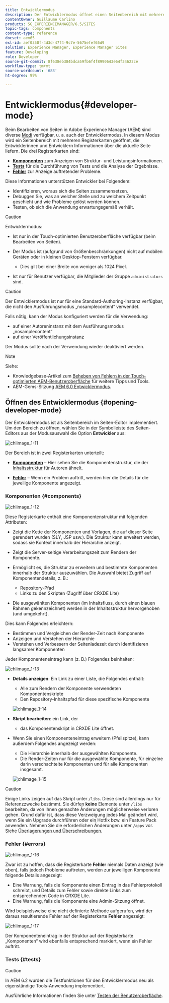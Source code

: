 ```yaml
---
title: Entwicklermodus
description: Der Entwicklermodus öffnet einen Seitenbereich mit mehreren Registerkarten mit Informationen für Entwickelnde zur aktuellen Seite.
contentOwner: Guillaume Carlino
products: SG_EXPERIENCEMANAGER/6.5/SITES
topic-tags: components
content-type: reference
docset: aem65
exl-id: aef0350f-4d3d-47f4-9c7e-5675efef65d9
solution: Experience Manager, Experience Manager Sites
feature: Developing
role: Developer
source-git-commit: 8f638eb384bdca59fb6f4f8990643e64f34622ce
workflow-type: tm+mt
source-wordcount: '683'
ht-degree: 99%

---
```


# Entwicklermodus{#developer-mode}

Beim Bearbeiten von Seiten in Adobe Experience Manager (AEM) sind diverse [Modi](/help/sites-authoring/author-environment-tools.md#modestouchoptimizedui) verfügbar, u. a. auch der Entwicklermodus. In diesem Modus wird ein Seitenbereich mit mehreren Registerkarten geöffnet, die Entwicklerinnen und Entwicklern Informationen über die aktuelle Seite liefern. Die drei Registerkarten sind:

* **[Komponenten](#components)** zum Anzeigen von Struktur- und Leistungsinformationen.
* **[Tests](#tests)** für die Durchführung von Tests und die Analyse der Ergebnisse.
* **[Fehler](#errors)** zur Anzeige auftretender Probleme.

Diese Informationen unterstützen Entwickler bei Folgendem:

* Identifizieren, woraus sich die Seiten zusammensetzen.
* Debuggen Sie, was an welcher Stelle und zu welchem Zeitpunkt geschieht und wie Probleme gelöst werden können.
* Testen, ob sich die Anwendung erwartungsgemäß verhält.

>[!CAUTION]
>
>Entwicklermodus:
>
>* Ist nur in der Touch-optimierten Benutzeroberfläche verfügbar (beim Bearbeiten von Seiten).
>* Der Modus ist (aufgrund von Größenbeschränkungen) nicht auf mobilen Geräten oder in kleinen Desktop-Fenstern verfügbar.
>
>   * Dies gilt bei einer Breite von weniger als 1024 Pixel.
>* Ist nur für Benutzer verfügbar, die Mitglieder der Gruppe `administrators` sind.

>[!CAUTION]
>
>Der Entwicklermodus ist nur für eine Standard-Authoring-Instanz verfügbar, die nicht den Ausführungsmodus „nosamplecontent“ verwendet.
>
>Falls nötig, kann der Modus konfiguriert werden für die Verwendung:
>
>* auf einer Autoreninstanz mit dem Ausführungsmodus „nosamplecontent“
>* auf einer Veröffentlichungsinstanz
>
>Der Modus sollte nach der Verwendung wieder deaktiviert werden.

>[!NOTE]
>
>Siehe:
>
>* Knowledgebase-Artikel zum [Beheben von Fehlern in der Touch-optimierten AEM-Benutzeroberfläche](https://experienceleague.adobe.com/en/docs/experience-cloud-kcs/kbarticles/ka-16935) für weitere Tipps und Tools.
>* AEM-Gems-Sitzung [AEM 6.0 Entwicklermodus](https://experienceleague.adobe.com/docs/events/experience-manager-gems-recordings/gems2014/aem-developer-mode.html?lang=de).
>

## Öffnen des Entwicklermodus {#opening-developer-mode}

Der Entwicklermodus ist als Seitenbereich im Seiten-Editor implementiert. Um den Bereich zu öffnen, wählen Sie in der Symbolleiste des Seiten-Editors aus der Modusauswahl die Option **Entwickler** aus:

![chlimage_1-11](assets/chlimage_1-11.png)

Der Bereich ist in zwei Registerkarten unterteilt:

* **[Komponenten](/help/sites-developing/developer-mode.md#components)** – Hier sehen Sie die Komponentenstruktur, die der [Inhaltsstruktur](/help/sites-authoring/author-environment-tools.md#content-tree) für Autoren ähnelt.

* **[Fehler](/help/sites-developing/developer-mode.md#errors)** – Wenn ein Problem auftritt, werden hier die Details für die jeweilige Komponente angezeigt.

### Komponenten {#components}

![chlimage_1-12](assets/chlimage_1-12.png)

Diese Registerkarte enthält eine Komponentenstruktur mit folgenden Attributen:

* Zeigt die Kette der Komponenten und Vorlagen, die auf dieser Seite gerendert wurden (SLY, JSP usw.). Die Struktur kann erweitert werden, sodass sie Kontext innerhalb der Hierarchie anzeigt.
* Zeigt die Server-seitige Verarbeitungszeit zum Rendern der Komponente.
* Ermöglicht es, die Struktur zu erweitern und bestimmte Komponenten innerhalb der Struktur auszuwählen. Die Auswahl bietet Zugriff auf Komponentendetails, z. B.:

   * Repository-Pfad
   * Links zu den Skripten (Zugriff über CRXDE Lite)

* Die ausgewählten Komponenten (im Inhaltsfluss, durch einen blauen Rahmen gekennzeichnet) werden in der Inhaltsstruktur hervorgehoben (und umgekehrt).

Dies kann Folgendes erleichtern:

* Bestimmen und Vergleichen der Render-Zeit nach Komponente
* Anzeigen und Verstehen der Hierarchie
* Verstehen und Verbessern der Seitenladezeit durch Identifizieren langsamer Komponenten

Jeder Komponenteneintrag kann (z. B.) Folgendes beinhalten:

![chlimage_1-13](assets/chlimage_1-13.png)

* **Details anzeigen**: Ein Link zu einer Liste, die Folgendes enthält:

   * Alle zum Rendern der Komponente verwendeten Komponentenskripte
   * Den Repository-Inhaltspfad für diese spezifische Komponente

  ![chlimage_1-14](assets/chlimage_1-14.png)

* **Skript bearbeiten**: ein Link, der

   * das Komponentenskript in CRXDE Lite öffnet.

* Wenn Sie einen Komponenteneintrag erweitern (Pfeilspitze), kann außerdem Folgendes angezeigt werden:

   * Die Hierarchie innerhalb der ausgewählten Komponente.
   * Die Render-Zeiten nur für die ausgewählte Komponente, für einzelne darin verschachtelte Komponenten und für alle Komponenten insgesamt.

  ![chlimage_1-15](assets/chlimage_1-15.png)

>[!CAUTION]
>
>Einige Links zeigen auf das Skript unter `/libs`. Diese sind allerdings nur für Referenzzwecke bestimmt. Sie dürfen **keine** Elemente unter `/libs` bearbeiten, da von Ihnen gemachte Änderungen möglicherweise verloren gehen. Grund dafür ist, dass diese Verzweigung jedes Mal geändert wird, wenn Sie ein Upgrade durchführen oder ein Hotfix bzw. ein Feature Pack anwenden. Nehmen Sie die erforderlichen Änderungen unter `/apps` vor. Siehe [Überlagerungen und Überschreibungen](/help/sites-developing/overlays.md).

### Fehler {#errors}

![chlimage_1-16](assets/chlimage_1-16.png)

Zwar ist zu hoffen, dass die Registerkarte **Fehler** niemals Daten anzeigt (wie oben), falls jedoch Probleme auftreten, werden zur jeweiligen Komponente folgende Details angezeigt:

* Eine Warnung, falls die Komponente einen Eintrag in das Fehlerprotokoll schreibt, und Details zum Fehler sowie direkte Links zum entsprechenden Code in CRXDE Lite.
* Eine Warnung, falls die Komponente eine Admin-Sitzung öffnet.

Wird beispielsweise eine nicht definierte Methode aufgerufen, wird der daraus resultierende Fehler auf der Registerkarte **Fehler** angezeigt:

![chlimage_1-17](assets/chlimage_1-17.png)

Der Komponenteneintrag in der Struktur auf der Registerkarte „Komponenten“ wird ebenfalls entsprechend markiert, wenn ein Fehler auftritt.

### Tests {#tests}

>[!CAUTION]
>
>In AEM 6.2 wurden die Testfunktionen für den Entwicklermodus neu als eigenständige Tools-Anwendung implementiert.
>
>Ausführliche Informationen finden Sie unter [Testen der Benutzeroberfläche](/help/sites-developing/hobbes.md).
